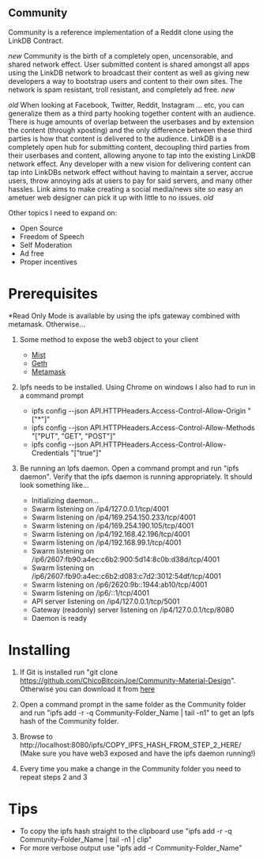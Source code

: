 ## Community
Community is a reference implementation of a Reddit clone using the LinkDB Contract.

*new*
Community is the birth of a completely open, uncensorable, and shared network effect. User submitted content is shared amongst all apps using the LinkDB network to broadcast their content as well as giving new developers a way to bootstrap users and content to their own sites. The network is spam resistant, troll resistant, and completely ad free.
*new*

*old*
When looking at Facebook, Twitter, Reddit, Instagram ... etc, you can generalize them as a third party hooking together content with an audience. There is huge amounts of overlap between the userbases and by extension the content (through xposting) and the only difference between these third parties is how that content is delivered to the audience. LinkDB is a completely open hub for submitting content, decoupling third parties from their userbases and content, allowing anyone to tap into the existing LinkDB network effect. Any developer with a new vision for delivering content can tap into LinkDBs network effect without having to maintain a server, accrue users, throw annoying ads at users to pay for said servers, and many other hassles. Link aims to make creating a social media/news site so easy an ametuer web designer can pick it up with little to no issues.
*old*

Other topics I need to expand on:
- Open Source
- Freedom of Speech
- Self Moderation
- Ad free
- Proper incentives

# Prerequisites
*Read Only Mode is available by using the ipfs gateway combined with metamask. Otherwise...

1. Some method to expose the web3 object to your client
    - [Mist](https://github.com/ethereum/mist/releases)
    - [Geth](https://github.com/ethereum/go-ethereum/wiki/Building-Ethereum)
    - [Metamask](https://chrome.google.com/webstore/detail/metamask/nkbihfbeogaeaoehlefnkodbefgpgknn)
    
2. Ipfs needs to be installed. Using Chrome on windows I also had to run in a command prompt
    - ipfs config --json API.HTTPHeaders.Access-Control-Allow-Origin "[\"*\"]"
    - ipfs config --json API.HTTPHeaders.Access-Control-Allow-Methods "[\"PUT\", \"GET\", \"POST\"]"
    - ipfs config --json API.HTTPHeaders.Access-Control-Allow-Credentials "[\"true\"]"
    
3. Be running an Ipfs daemon. Open a command prompt and run "ipfs daemon". Verify that the ipfs daemon is running appropriately. It should look something like...
    * Initializing daemon...
    * Swarm listening on /ip4/127.0.0.1/tcp/4001
    * Swarm listening on /ip4/169.254.150.233/tcp/4001
    * Swarm listening on /ip4/169.254.190.105/tcp/4001
    * Swarm listening on /ip4/192.168.42.196/tcp/4001
    * Swarm listening on /ip4/192.168.99.1/tcp/4001
    * Swarm listening on /ip6/2607:fb90:a4ec:c6b2:900:5d14:8c0b:d38d/tcp/4001
    * Swarm listening on /ip6/2607:fb90:a4ec:c6b2:d083:c7d2:3012:54df/tcp/4001
    * Swarm listening on /ip6/2620:9b::1944:ab10/tcp/4001
    * Swarm listening on /ip6/::1/tcp/4001
    * API server listening on /ip4/127.0.0.1/tcp/5001
    * Gateway (readonly) server listening on /ip4/127.0.0.1/tcp/8080
    * Daemon is ready

# Installing
1. If Git is installed run "git clone https://github.com/ChicoBitcoinJoe/Community-Material-Design". Otherwise you can download it from [here](https://github.com/ChicoBitcoinJoe/Community-Material-Design)

2. Open a command prompt in the same folder as the Community folder and run "ipfs add -r -q Community-Folder_Name | tail -n1" to get an Ipfs hash of the Community folder.

3. Browse to http://localhost:8080/ipfs/COPY_IPFS_HASH_FROM_STEP_2_HERE/ (Make sure you have web3 exposed and have the ipfs daemon running!)

4. Every time you make a change in the Community folder you need to repeat steps 2 and 3

# Tips
- To copy the ipfs hash straight to the clipboard use "ipfs add -r -q Community-Folder_Name | tail -n1 | clip"
- For more verbose output use "ipfs add -r Community-Folder_Name"
